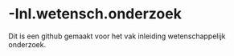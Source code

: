 # -Inl.wetensch.onderzoek

Dit is een github gemaakt voor het vak inleiding wetenschappelijk onderzoek. 
